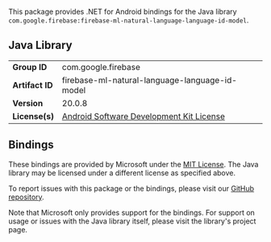 This package provides .NET for Android bindings for the Java library `com.google.firebase:firebase-ml-natural-language-language-id-model`.

## Java Library

| | |
|-|-|
| **Group ID** | com.google.firebase |
| **Artifact ID** | firebase-ml-natural-language-language-id-model |
| **Version** | 20.0.8 |
| **License(s)** | [Android Software Development Kit License](https://developer.android.com/studio/terms.html) |

## Bindings

These bindings are provided by Microsoft under the [MIT License](https://opensource.org/licenses/MIT). The Java
library may be licensed under a different license as specified above.

To report issues with this package or the bindings, please visit our [GitHub repository](https://aka.ms/android-libraries).

Note that Microsoft only provides support for the bindings. For support on
usage or issues with the Java library itself, please visit the library's project page.
